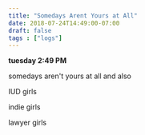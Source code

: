 ```yaml
---
title: "Somedays Arent Yours at All"
date: 2018-07-24T14:49:00-07:00
draft: false
tags : ["logs"]
---
```

**tuesday 2:49 PM**


somedays aren't yours at all and also


IUD girls

indie girls

lawyer girls
